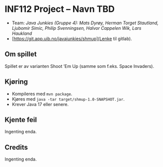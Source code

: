 # INF112 Project – Navn TBD

* Team: *Java Junkies (Gruppe 4): Mats Dyrøy, Herman Torget Stautland, Ljubomir Simic, Philip Svenningsen, Halvor Cappelen Wik, Lars Haukland*
* [https://git.app.uib.no/javajunkies/shmup](Lenke til gitlab).

## Om spillet
Spillet er av varianten Shoot ’Em Up (samme som f.eks. Space Invaders). 

## Kjøring
* Kompileres med `mvn package`.
* Kjøres med `java -tar target/shmup-1.0-SNAPSHOT.jar`.
* Krever Java 17 eller senere.

## Kjente feil
 Ingenting enda.

## Credits
Ingenting enda.

